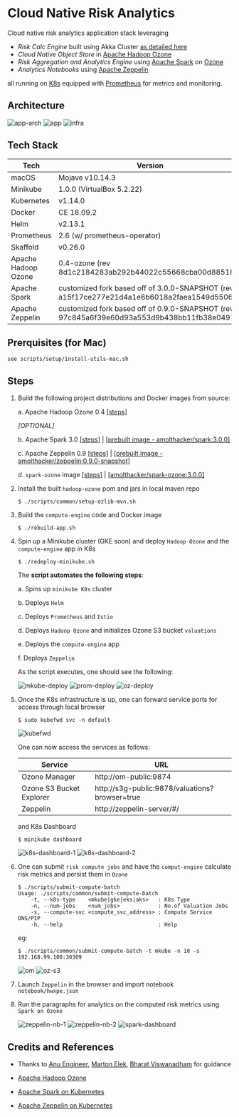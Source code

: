 # Cloud Native Risk Analytics

Cloud native risk analytics application stack leveraging
 * _Risk Calc Engine_ built using Akka Cluster [as detailed here](https://github.com/amolthacker/hwx-pe-k8s-akka)
 * _Cloud Native Object Store_ in [Apache Hadoop Ozone](https://hadoop.apache.org/ozone/)
 * _Risk Aggregation and Analytics Engine_ using [Apache Spark](https://spark.apache.org/) on [Ozone](https://hadoop.apache.org/ozone/)
 * _Analytics Notebooks_ using [Apache Zeppelin](https://zeppelin.apache.org/)

all running on [K8s](https://kubernetes.io/) equipped with [Prometheus](https://prometheus.io/) for metrics and monitoring.


## Architecture

![app-arch](images/risk-analytics-app-arch.png)
![app](images/app-on-k8s.png)
![infra](images/infra-on-k8s.png)



## Tech Stack

|Tech | Version |
| --- | ------- |
|macOS | Mojave v10.14.3 |
|Minikube | 1.0.0 (VirtualBox 5.2.22) |
|Kubernetes | v1.14.0 |
|Docker | CE 18.09.2 |
|Helm | v2.13.1 |
|Prometheus | 2.6 (w/ prometheus-operator) |
|Skaffold | v0.26.0 |
|Apache Hadoop Ozone | 0.4-ozone (rev 8d1c2184283ab292b44022c55668cba00d885181) |
|Apache Spark | customized fork based off of  3.0.0-SNAPSHOT (rev a15f17ce277e21d4a1e6b6018a2faea1549d5506) |
|Apache Zeppelin | customized fork based off of  0.9.0-SNAPSHOT (rev 97c845a6f39e60d93a553d9b438bb11fb38e0497) |


## Prerquisites (for Mac)

```
see scripts/setup/install-utils-mac.sh
```

## Steps

1. Build the following project distributions and Docker images from source:
    
    a. Apache Hadoop Ozone 0.4 [[steps]](scripts/setup/build-hadoop.sh)

    *[OPTIONAL]*

    b. Apache Spark 3.0 [[steps]](scripts/setup/build-spark.sh) | [[prebuilt image - amolthacker/spark:3.0.0]](https://cloud.docker.com/repository/docker/amolthacker/spark/general)

    c. Apache Zeppelin 0.9 [[steps]](scripts/setup/build-zeppelin.sh) | [[prebuilt image - amolthacker/zeppelin:0.9.0-snapshot]](https://cloud.docker.com/repository/docker/amolthacker/zeppelin)

    d. `spark-ozone` image [[steps]](scripts/setup/build-spark-ozone-docker.sh) | [[amolthacker/spark-ozone:3.0.0]](https://cloud.docker.com/repository/docker/amolthacker/spark-ozone)


2. Install the built `hadoop-ozone` pom and jars in local maven repo
    ```
    $ ./scripts/common/setup-ozlib-mvn.sh
    ```

3. Build the `compute-engine` code and Docker image
    ```
    $ ./rebuild-app.sh
    ```

4. Spin up a Minikube cluster (GKE soon) and deploy `Hadoop Ozone` and the `compute-engine` app in K8s
    ```
    $ ./redeploy-minikube.sh
    ```

    The **script automates the following steps**:

    a. Spins up `minikube K8s` cluster

    b. Deploys `Helm`

    c. Deploys `Prometheus` and `Istio`

    d. Deploys `Hadoop Ozone` and initializes Ozone S3 bucket `valuations`

    e. Deploys the `compute-engine` app

    f. Deploys `Zeppelin`


    As the script executes, one should see the following:

    ![mkube-deploy](images/mkube-k8s-spinup.png)
    ![prom-deploy](images/prom-deploy.png)
    ![oz-deploy](images/ozone-deploy-3.png)


5. Once the K8s infrastructure is up, one can forward service ports for access through local browser
    ```
    $ sudo kubefwd svc -n default
    ```
    ![kubefwd](images/kubefwd-ports.png)

    One can now access the services as follows:

    | Service | URL     |
    | ------- | ------- |
    | Ozone Manager | http://om-public:9874 |
    | Ozone S3 Bucket Explorer | http://s3g-public:9878/valuations?browser=true |
    | Zeppelin | http://zeppelin-server/#/ |

    and K8s Dashboard
    ```
    $ minikube dashboard
    ```

    ![k8s-dashboard-1](images/k8s-dashboard-1.png)
    ![k8s-dashboard-2](images/k8s-dashboard-2.png)

6. One can submit `risk compute jobs` and have the `comput-engine` calculate risk metrics and persist them in `Ozone`
    ```
    $ ./scripts/submit-compute-batch
    Usage: ./scripts/common/submit-compute-batch 
        -t, --k8s-type    <mkube|gke|eks|aks>   : K8s Type
        -n, --num-jobs    <num_jobs>            : No.of Valuation Jobs
        -s, --compute-svc <compute_svc_address> : Compute Service DNS/PIP
        -h, --help                              : Help
    ```

    eg:
    ```
    $ ./scripts/common/submit-compute-batch -t mkube -n 10 -s 192.168.99.100:30309
    ```

    ![om](images/o3-om-metrics.png)
    ![oz-s3](images/o3-s3-explorer.png)


7. Launch `Zeppelin` in the browser and import notebook `notebook/hwxpe.json`

8. Run the paragraphs for analytics on the computed risk metrics using `Spark on Ozone`

    ![zeppelin-nb-1](images/zeppelin-nb-1.png)
    ![zeppelin-nb-2](images/zeppelin-nb-2.png)
    ![spark-dashboard](images/spark-zeppelin-dashboard.png)

## Credits and References

 * Thanks to [Anu Engineer](https://www.linkedin.com/in/anu-engineer-2052b2/), [Marton Elek](https://github.com/elek), [Bharat Viswanadham](https://www.linkedin.com/in/bharat-viswanadham-44b50b19/) for guidance

 * [Apache Hadoop Ozone](https://hadoop.apache.org/ozone/)
 * [Apache Spark on Kubernetes](https://spark.apache.org/docs/latest/running-on-kubernetes.html)
 * [Apache Zeppelin on Kubernetes](https://zeppelin.apache.org/docs/0.9.0-SNAPSHOT/quickstart/kubernetes.html)
